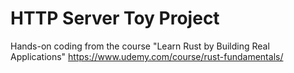 # HTTP Server Toy Project
Hands-on coding from the course "Learn Rust by Building Real Applications"
https://www.udemy.com/course/rust-fundamentals/